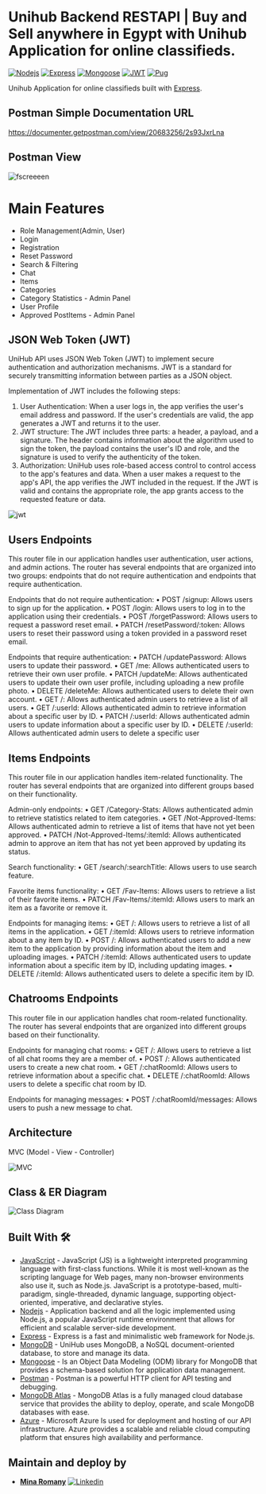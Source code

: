 # Unihub Backend RESTAPI | Buy and Sell anywhere in Egypt with Unihub Application for online classifieds.
[![Nodejs](https://img.shields.io/badge/Nodejs-18.16.0-green.svg)](https://nodejs.dev/en/api/v20/documentation/)
[![Express](https://img.shields.io/badge/Express-4.18.2-green.svg)](https://github.com/expressjs/express)
[![Mongoose](https://img.shields.io/badge/Mongoose-7.4.0-green.svg)](https://github.com/Automattic/mongoose)
[![JWT](https://img.shields.io/badge/JWT-8.0.0-green.svg)](https://github.com/auth0/node-jsonwebtoken)
[![Pug](https://img.shields.io/badge/Pug-4.0.2-green.svg)](https://github.com/pugjs/pug)

Unihub Application for online classifieds built with [Express](https://expressjs.com/).


## Postman Simple Documentation URL
https://documenter.getpostman.com/view/20683256/2s93JxrLna

## Postman View

![fscreeeen](https://github.com/MinaRomany53/Unihub-RESTAPI/assets/84532337/7b55bd18-8c7d-45b4-90e3-78085a14f0d0)


# Main Features
- Role Management(Admin, User)
- Login
- Registration
- Reset Password
- Search & Filtering
- Chat
- Items
- Categories
- Category Statistics - Admin Panel
- User Profile
- Approved PostItems - Admin Panel


## JSON Web Token (JWT)
UniHub API uses JSON Web Token (JWT) to implement secure authentication and authorization mechanisms. 
JWT is a standard for securely transmitting information between parties as a JSON object.

Implementation of JWT includes the following steps:
1. User Authentication: When a user logs in, the app verifies the user's email address and password. If the user's credentials are valid, the app generates a JWT and returns it to the user.
2. JWT structure: The JWT includes three parts: a header, a payload, and a signature. The header contains information about the algorithm used to sign the token, the payload contains the user's ID and role, and the signature is used to verify the authenticity of the token.
3. Authorization: UniHub uses role-based access control to control access to the app's features and data. When a user makes a request to the app's API, the app verifies the JWT included in the request. If the JWT is valid and contains the appropriate role, the app grants access to the requested feature or data.

![jwt](https://github.com/MinaRomany53/Unihub-RESTAPI/assets/84532337/47d2e97c-a718-4e3e-8980-3fbb99a46108)


## Users Endpoints
This router file in our application handles user authentication, user actions, and admin
actions. The router has several endpoints that are organized into two groups: endpoints that do not require authentication and endpoints that require authentication.

Endpoints that do not require authentication:
• POST /signup: Allows users to sign up for the application.
• POST /login: Allows users to log in to the application using their credentials.
• POST /forgetPassword: Allows users to request a password reset email.
• PATCH /resetPassword/:token: Allows users to reset their password using a token provided in a password reset email.

Endpoints that require authentication:
• PATCH /updatePassword: Allows users to update their password.
• GET /me: Allows authenticated users to retrieve their own user profile.
• PATCH /updateMe: Allows authenticated users to update their own user profile, including uploading a new profile photo.
• DELETE /deleteMe: Allows authenticated users to delete their own account.
• GET /: Allows authenticated admin users to retrieve a list of all users.
• GET /:userId: Allows authenticated admin to retrieve information about a specific user by ID.
• PATCH /:userId: Allows authenticated admin users to update information about a specific user by ID.
• DELETE /:userId: Allows authenticated admin users to delete a specific user


## Items Endpoints
This router file in our application handles item-related functionality. The router has several endpoints that are organized into different groups based on their functionality.

Admin-only endpoints:
• GET /Category-Stats: Allows authenticated admin to retrieve statistics related to item categories.
• GET /Not-Approved-Items: Allows authenticated admin to retrieve a list of items that have not yet been approved.
• PATCH /Not-Approved-Items/:itemId: Allows authenticated admin to approve an item that has not yet been approved by updating its status.

Search functionality:
• GET /search/:searchTitle: Allows users to use search feature.

Favorite items functionality:
• GET /Fav-Items: Allows users to retrieve a list of their favorite items.
• PATCH /Fav-Items/:itemId: Allows users to mark an item as a favorite or remove it.

Endpoints for managing items:
• GET /: Allows users to retrieve a list of all items in the application.
• GET /:itemId: Allows users to retrieve information about a any item by ID.
• POST /: Allows authenticated users to add a new item to the application by providing information about the item and uploading images.
• PATCH /:itemId: Allows authenticated users to update information about a specific item by ID, including updating images.
• DELETE /:itemId: Allows authenticated users to delete a specific item by ID. 


## Chatrooms Endpoints
This router file in our application handles chat room-related functionality. The router has several endpoints that are organized into different groups based on their functionality.

Endpoints for managing chat rooms:
• GET /: Allows users to retrieve a list of all chat rooms they are a member of.
• POST /: Allows authenticated users to create a new chat room.
• GET /:chatRoomId: Allows users to retrieve information about a specific chat.
• DELETE /:chatRoomId: Allows users to delete a specific chat room by ID. 

Endpoints for managing messages:
• POST /:chatRoomId/messages: Allows users to push a new message to chat.


## Architecture
MVC (Model - View - Controller)

![MVC](https://github.com/MinaRomany53/Unihub-RESTAPI/assets/84532337/559130e2-1cec-4a30-98bf-3351288e2270)


## Class & ER Diagram

![Class Diagram](https://github.com/MinaRomany53/Unihub-RESTAPI/assets/84532337/b8e7af58-0d77-4feb-801a-c6095045b95e)


## Built With 🛠
- [JavaScript](https://developer.mozilla.org/en-US/docs/Web/JavaScript) - JavaScript (JS) is a lightweight interpreted programming language with first-class functions. While it is most well-known as the scripting language for Web pages, many non-browser environments also use it, such as Node.js. JavaScript is a prototype-based, multi-paradigm, single-threaded, dynamic language, supporting object-oriented, imperative, and declarative styles.
- [Nodejs](https://nodejs.dev/en/) - Application backend and all the logic implemented using Node.js, a popular JavaScript runtime environment that allows for efficient and scalable server-side development.
- [Express](https://expressjs.com/) - Express is a fast and minimalistic web framework for Node.js.
- [MongoDB](https://www.mongodb.com/docs/manual/) - UniHub uses MongoDB, a NoSQL document-oriented database, to store and manage its data.
- [Mongoose](https://mongoosejs.com/docs/guide.html) - Is an Object Data Modeling (ODM) library for MongoDB that provides a schema-based solution for application data management.
- [Postman](https://www.postman.com/explore) - Postman is a powerful HTTP client for API testing and debugging.
- [MongoDB Atlas](https://account.mongodb.com/account/login?n=%2Fv2%2F6273085c71b8ec3fd5f4f800&nextHash=%23metrics%2FreplicaSet%2F62730b486a9ed04896c41e6c%2Fexplorer%2Fnatours%2Ftours%2Ffind) - MongoDB Atlas is a fully managed cloud database service that provides the ability to deploy, operate, and scale MongoDB databases with ease.
- [Azure](https://portal.azure.com/) - Microsoft Azure Is used for deployment and hosting of our API infrastructure. Azure provides a scalable and reliable cloud computing platform that ensures high availability and performance.


## Maintain and deploy by
- [**Mina Romany**](https://github.com/MinaRomany53)
[![Linkedin](https://img.shields.io/badge/-linkedin-grey?logo=linkedin)](https://www.linkedin.com/in/mina-romany-6828a4218/)
